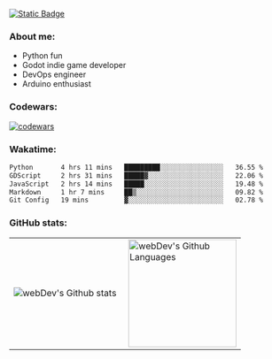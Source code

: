 [![Static Badge](https://img.shields.io/badge/Telegram-blue?style=flat&logo=telegram&link=https://t.me/sfkulagin)](https://t.me/sfkulagin)
### About me:

- Python fun
- Godot indie game developer
- DevOps engineer
- Arduino enthusiast

### Codewars:

[![codewars](https://www.codewars.com/users/talkafk/badges/large)](https://www.codewars.com/users/talkafk)

### Wakatime:

<!--START_SECTION:waka-->

```txt
Python       4 hrs 11 mins   █████████░░░░░░░░░░░░░░░░   36.55 %
GDScript     2 hrs 31 mins   █████▓░░░░░░░░░░░░░░░░░░░   22.06 %
JavaScript   2 hrs 14 mins   █████░░░░░░░░░░░░░░░░░░░░   19.48 %
Markdown     1 hr 7 mins     ██▒░░░░░░░░░░░░░░░░░░░░░░   09.82 %
Git Config   19 mins         ▓░░░░░░░░░░░░░░░░░░░░░░░░   02.78 %
```

<!--END_SECTION:waka-->

### GitHub stats:

<table>
  <tr>
    <td>
      <img align="left" src="http://github-readme-streak-stats.herokuapp.com?user=talkafk&theme=dark&background=000000" alt="webDev's Github stats" />
    </td>
    <td>
      <img height="195px" align="right" alt="webDev's Github Languages" src="https://github-readme-stats-sigma-five.vercel.app/api/top-langs/?username=talkafk&layout=compact&theme=vision-friendly-dark" />
    </td>
  </tr>
</table>
